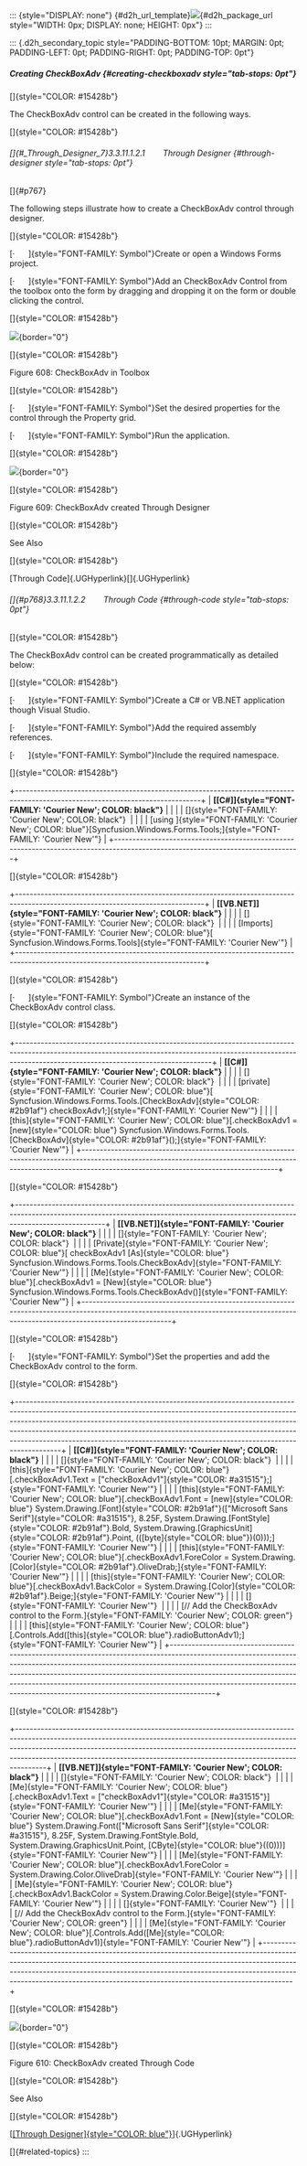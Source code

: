 ::: {style="DISPLAY: none"}
[](ms-xhelp:///?Id=d2h_url_template){#d2h_url_template}![](!package_url!){#d2h_package_url style="WIDTH: 0px; DISPLAY: none; HEIGHT: 0px"}
:::

::: {.d2h_secondary_topic style="PADDING-BOTTOM: 10pt; MARGIN: 0pt; PADDING-LEFT: 0pt; PADDING-RIGHT: 0pt; PADDING-TOP: 0pt"}
##### Creating CheckBoxAdv {#creating-checkboxadv style="tab-stops: 0pt"}

[]{style="COLOR: #15428b"} 

The CheckBoxAdv control can be created in the following ways.

[]{style="COLOR: #15428b"} 

###### []{#_Through_Designer_7}3.3.11.1.2.1        Through Designer {#through-designer style="tab-stops: 0pt"}

[]{#p767} 

The following steps illustrate how to create a CheckBoxAdv control through designer.

[]{style="COLOR: #15428b"} 

[·      ]{style="FONT-FAMILY: Symbol"}Create or open a Windows Forms project.

[·      ]{style="FONT-FAMILY: Symbol"}Add an CheckBoxAdv Control from the toolbox onto the form by dragging and dropping it on the form or double clicking the control.

[]{style="COLOR: #15428b"} 

![](ImagesExt/image76_599.jpg){border="0"}

[]{style="COLOR: #15428b"} 

Figure 608: CheckBoxAdv in Toolbox

[]{style="COLOR: #15428b"} 

[·      ]{style="FONT-FAMILY: Symbol"}Set the desired properties for the control through the Property grid.

[·      ]{style="FONT-FAMILY: Symbol"}Run the application.

[]{style="COLOR: #15428b"} 

![](ImagesExt/image76_600.jpg){border="0"}

[]{style="COLOR: #15428b"} 

Figure 609: CheckBoxAdv created Through Designer

[]{style="COLOR: #15428b"} 

See Also

[]{style="COLOR: #15428b"} 

[Through Code]{.UGHyperlink}[]{.UGHyperlink}

###### []{#p768}3.3.11.1.2.2        Through Code {#through-code style="tab-stops: 0pt"}

[]{style="COLOR: #15428b"} 

The CheckBoxAdv control can be created programmatically as detailed below:

[]{style="COLOR: #15428b"} 

[·      ]{style="FONT-FAMILY: Symbol"}Create a C# or VB.NET application though Visual Studio.

[·      ]{style="FONT-FAMILY: Symbol"}Add the required assembly references.

[·      ]{style="FONT-FAMILY: Symbol"}Include the required namespace.

[]{style="COLOR: #15428b"} 

+--------------------------------------------------------------------------------------------------------------------------------+
| **[\[C#\]]{style="FONT-FAMILY: 'Courier New'; COLOR: black"}**                                                                 |
|                                                                                                                                |
| []{style="FONT-FAMILY: 'Courier New'; COLOR: black"}                                                                           |
|                                                                                                                                |
| [using ]{style="FONT-FAMILY: 'Courier New'; COLOR: blue"}[Syncfusion.Windows.Forms.Tools;]{style="FONT-FAMILY: 'Courier New'"} |
+--------------------------------------------------------------------------------------------------------------------------------+

[]{style="COLOR: #15428b"} 

+---------------------------------------------------------------------------------------------------------------------------------+
| **[\[VB.NET\]]{style="FONT-FAMILY: 'Courier New'; COLOR: black"}**                                                              |
|                                                                                                                                 |
| []{style="FONT-FAMILY: 'Courier New'; COLOR: black"}                                                                            |
|                                                                                                                                 |
| [Imports]{style="FONT-FAMILY: 'Courier New'; COLOR: blue"}[ Syncfusion.Windows.Forms.Tools]{style="FONT-FAMILY: 'Courier New'"} |
+---------------------------------------------------------------------------------------------------------------------------------+

[]{style="COLOR: #15428b"} 

[·      ]{style="FONT-FAMILY: Symbol"}Create an instance of the CheckBoxAdv control class.

[]{style="COLOR: #15428b"} 

+-----------------------------------------------------------------------------------------------------------------------------------------------------------------------------------------------------------------+
| **[\[C#\]]{style="FONT-FAMILY: 'Courier New'; COLOR: black"}**                                                                                                                                                  |
|                                                                                                                                                                                                                 |
| []{style="FONT-FAMILY: 'Courier New'; COLOR: black"}                                                                                                                                                            |
|                                                                                                                                                                                                                 |
| [private]{style="FONT-FAMILY: 'Courier New'; COLOR: blue"}[ Syncfusion.Windows.Forms.Tools.[CheckBoxAdv]{style="COLOR: #2b91af"} checkBoxAdv1;]{style="FONT-FAMILY: 'Courier New'"}                             |
|                                                                                                                                                                                                                 |
| [this]{style="FONT-FAMILY: 'Courier New'; COLOR: blue"}[.checkBoxAdv1 = [new]{style="COLOR: blue"} Syncfusion.Windows.Forms.Tools.[CheckBoxAdv]{style="COLOR: #2b91af"}();]{style="FONT-FAMILY: 'Courier New'"} |
+-----------------------------------------------------------------------------------------------------------------------------------------------------------------------------------------------------------------+

[]{style="COLOR: #15428b"} 

+------------------------------------------------------------------------------------------------------------------------------------------------------------------------------------+
| **[\[VB.NET\]]{style="FONT-FAMILY: 'Courier New'; COLOR: black"}**                                                                                                                 |
|                                                                                                                                                                                    |
| []{style="FONT-FAMILY: 'Courier New'; COLOR: black"}                                                                                                                               |
|                                                                                                                                                                                    |
| [Private]{style="FONT-FAMILY: 'Courier New'; COLOR: blue"}[ checkBoxAdv1 [As]{style="COLOR: blue"} Syncfusion.Windows.Forms.Tools.CheckBoxAdv]{style="FONT-FAMILY: 'Courier New'"} |
|                                                                                                                                                                                    |
| [Me]{style="FONT-FAMILY: 'Courier New'; COLOR: blue"}[.checkBoxAdv1 = [New]{style="COLOR: blue"} Syncfusion.Windows.Forms.Tools.CheckBoxAdv()]{style="FONT-FAMILY: 'Courier New'"} |
+------------------------------------------------------------------------------------------------------------------------------------------------------------------------------------+

[]{style="COLOR: #15428b"} 

[·      ]{style="FONT-FAMILY: Symbol"}Set the properties and add the CheckBoxAdv control to the form.

[]{style="COLOR: #15428b"} 

+------------------------------------------------------------------------------------------------------------------------------------------------------------------------------------------------------------------------------------------------------------------------------------------------------------------------------------------------------------------------------------------------------------------+
| **[\[C#\]]{style="FONT-FAMILY: 'Courier New'; COLOR: black"}**                                                                                                                                                                                                                                                                                                                                                   |
|                                                                                                                                                                                                                                                                                                                                                                                                                  |
| []{style="FONT-FAMILY: 'Courier New'; COLOR: black"}                                                                                                                                                                                                                                                                                                                                                             |
|                                                                                                                                                                                                                                                                                                                                                                                                                  |
| [this]{style="FONT-FAMILY: 'Courier New'; COLOR: blue"}[.checkBoxAdv1.Text = [\"checkBoxAdv1\"]{style="COLOR: #a31515"};]{style="FONT-FAMILY: 'Courier New'"}                                                                                                                                                                                                                                                    |
|                                                                                                                                                                                                                                                                                                                                                                                                                  |
| [this]{style="FONT-FAMILY: 'Courier New'; COLOR: blue"}[.checkBoxAdv1.Font = [new]{style="COLOR: blue"} System.Drawing.[Font]{style="COLOR: #2b91af"}([\"Microsoft Sans Serif\"]{style="COLOR: #a31515"}, 8.25F, System.Drawing.[FontStyle]{style="COLOR: #2b91af"}.Bold, System.Drawing.[GraphicsUnit]{style="COLOR: #2b91af"}.Point, (([byte]{style="COLOR: blue"})(0)));]{style="FONT-FAMILY: 'Courier New'"} |
|                                                                                                                                                                                                                                                                                                                                                                                                                  |
| [this]{style="FONT-FAMILY: 'Courier New'; COLOR: blue"}[.checkBoxAdv1.ForeColor = System.Drawing.[Color]{style="COLOR: #2b91af"}.OliveDrab;]{style="FONT-FAMILY: 'Courier New'"}                                                                                                                                                                                                                                 |
|                                                                                                                                                                                                                                                                                                                                                                                                                  |
| [this]{style="FONT-FAMILY: 'Courier New'; COLOR: blue"}[.checkBoxAdv1.BackColor = System.Drawing.[Color]{style="COLOR: #2b91af"}.Beige;]{style="FONT-FAMILY: 'Courier New'"}                                                                                                                                                                                                                                     |
|                                                                                                                                                                                                                                                                                                                                                                                                                  |
| []{style="FONT-FAMILY: 'Courier New'"}                                                                                                                                                                                                                                                                                                                                                                           |
|                                                                                                                                                                                                                                                                                                                                                                                                                  |
| [// Add the CheckBoxAdv control to the Form.]{style="FONT-FAMILY: 'Courier New'; COLOR: green"}                                                                                                                                                                                                                                                                                                                  |
|                                                                                                                                                                                                                                                                                                                                                                                                                  |
| [this]{style="FONT-FAMILY: 'Courier New'; COLOR: blue"}[.Controls.Add([this]{style="COLOR: blue"}.radioButtonAdv1);]{style="FONT-FAMILY: 'Courier New'"}                                                                                                                                                                                                                                                         |
+------------------------------------------------------------------------------------------------------------------------------------------------------------------------------------------------------------------------------------------------------------------------------------------------------------------------------------------------------------------------------------------------------------------+

[]{style="COLOR: #15428b"} 

+--------------------------------------------------------------------------------------------------------------------------------------------------------------------------------------------------------------------------------------------------------------------------------------------------------------------------------+
| **[\[VB.NET\]]{style="FONT-FAMILY: 'Courier New'; COLOR: black"}**                                                                                                                                                                                                                                                             |
|                                                                                                                                                                                                                                                                                                                                |
| []{style="FONT-FAMILY: 'Courier New'; COLOR: black"}                                                                                                                                                                                                                                                                           |
|                                                                                                                                                                                                                                                                                                                                |
| [Me]{style="FONT-FAMILY: 'Courier New'; COLOR: blue"}[.checkBoxAdv1.Text = [\"checkBoxAdv1\"]{style="COLOR: #a31515"}]{style="FONT-FAMILY: 'Courier New'"}                                                                                                                                                                     |
|                                                                                                                                                                                                                                                                                                                                |
| [Me]{style="FONT-FAMILY: 'Courier New'; COLOR: blue"}[.checkBoxAdv1.Font = [New]{style="COLOR: blue"} System.Drawing.Font([\"Microsoft Sans Serif\"]{style="COLOR: #a31515"}, 8.25F, System.Drawing.FontStyle.Bold, System.Drawing.GraphicsUnit.Point, [CByte]{style="COLOR: blue"}((0)))]{style="FONT-FAMILY: 'Courier New'"} |
|                                                                                                                                                                                                                                                                                                                                |
| [Me]{style="FONT-FAMILY: 'Courier New'; COLOR: blue"}[.checkBoxAdv1.ForeColor = System.Drawing.Color.OliveDrab]{style="FONT-FAMILY: 'Courier New'"}                                                                                                                                                                            |
|                                                                                                                                                                                                                                                                                                                                |
| [Me]{style="FONT-FAMILY: 'Courier New'; COLOR: blue"}[.checkBoxAdv1.BackColor = System.Drawing.Color.Beige]{style="FONT-FAMILY: 'Courier New'"}                                                                                                                                                                                |
|                                                                                                                                                                                                                                                                                                                                |
| []{style="FONT-FAMILY: 'Courier New'"}                                                                                                                                                                                                                                                                                         |
|                                                                                                                                                                                                                                                                                                                                |
| [// Add the CheckBoxAdv control to the Form.]{style="FONT-FAMILY: 'Courier New'; COLOR: green"}                                                                                                                                                                                                                                |
|                                                                                                                                                                                                                                                                                                                                |
| [Me]{style="FONT-FAMILY: 'Courier New'; COLOR: blue"}[.Controls.Add([Me]{style="COLOR: blue"}.radioButtonAdv1)]{style="FONT-FAMILY: 'Courier New'"}                                                                                                                                                                            |
+--------------------------------------------------------------------------------------------------------------------------------------------------------------------------------------------------------------------------------------------------------------------------------------------------------------------------------+

[]{style="COLOR: #15428b"} 

![](ImagesExt/image76_600.jpg){border="0"}

[]{style="COLOR: #15428b"} 

Figure 610: CheckBoxAdv created Through Code

[]{style="COLOR: #15428b"} 

See Also

[]{style="COLOR: #15428b"} 

[[[Through Designer]{style="COLOR: blue"}]()]{.UGHyperlink}

[]{#related-topics}
:::
